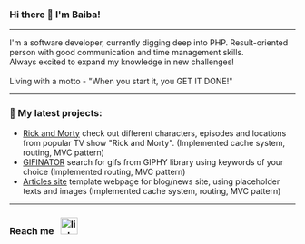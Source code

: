 ### Hi there 👋 I'm Baiba!
_______________________________________
I'm a software developer, currently digging deep into PHP. Result-oriented person with good communication and time management skills.<br>
Always excited to expand my knowledge in new challenges!
<br><br>
Living with a motto - "When you start it, you GET IT DONE!"
_______________________________________
### 🔭 My latest projects:
- [Rick and Morty](https://github.com/baiba92/Rick-and-Morty) check out different characters, episodes and locations from popular TV show "Rick and Morty". (Implemented cache system, routing, MVC pattern)
- [GIFINATOR](https://github.com/baiba92/GIPHY-page) search for gifs from GIPHY library using keywords of your choice (Implemented routing, MVC pattern)
- [Articles site](https://github.com/baiba92/Articles-site) template webpage for blog/news site, using placeholder texts and images (Implemented cache system, routing, MVC pattern)

_______________________________________

### Reach me &nbsp; <a target="_blank" href="https://www.linkedin.com/in/baibaelste/"><img style="width: 30px" src="https://static-00.iconduck.com/assets.00/linkedin-icon-2048x2048-recvt9tg.png" alt="linkedin"></a>

<!--
**baiba92/baiba92** is a ✨ _special_ ✨ repository because its `README.md` (this file) appears on your GitHub profile.

Here are some ideas to get you started:

- 🔭 I’m currently working on ...
- 🌱 I’m currently learning ...
- 👯 I’m looking to collaborate on ...
- 🤔 I’m looking for help with ...
- 💬 Ask me about ...
- 📫 How to reach me: ...
- 😄 Pronouns: ...
- ⚡ Fun fact: ...
-->
